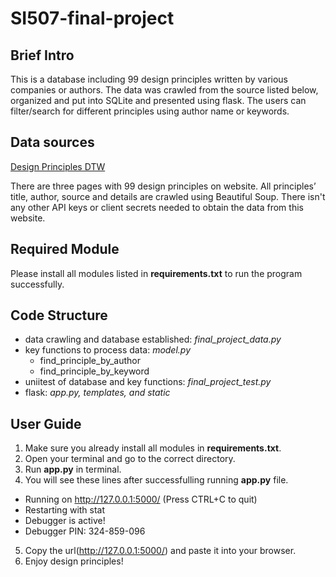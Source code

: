 # SI507-final-project

## Brief Intro
This is a database including 99 design principles written by various companies or authors.
The data was crawled from the source listed below, organized and put into SQLite and presented using flask.
The users can filter/search for different principles using author name or keywords.

## Data sources
[Design Principles DTW](https://www.designprinciplesftw.com)

There are three pages with 99 design principles on website.
All principles’ title, author, source and details are crawled using Beautiful Soup.
There isn't any other API keys or client secrets needed to obtain the data from this website.

## Required Module
Please install all modules listed in **requirements.txt** to run the program successfully.

## Code Structure
- data crawling and database established: *final_project_data.py*
- key functions to process data: *model.py*
  - find_principle_by_author
  - find_principle_by_keyword
- uniitest of database and key functions: *final_project_test.py*
- flask: *app.py, templates, and static*

## User Guide
1. Make sure you already install all modules in **requirements.txt**.
2. Open your terminal and go to the correct directory.
3. Run **app.py** in terminal.
4. You will see these lines after successfulling running **app.py** file.

 * Running on http://127.0.0.1:5000/ (Press CTRL+C to quit)
 * Restarting with stat
 * Debugger is active!
 * Debugger PIN: 324-859-096
 
5. Copy the url(http://127.0.0.1:5000/) and paste it into your browser.
6. Enjoy design principles!
